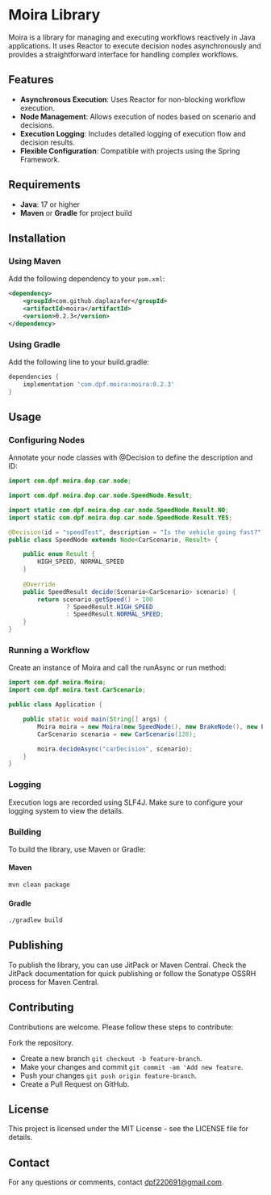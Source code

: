 # Moira Library

Moira is a library for managing and executing workflows reactively in Java applications. It uses Reactor to execute decision nodes asynchronously and provides a straightforward interface for handling complex workflows.

## Features

- **Asynchronous Execution**: Uses Reactor for non-blocking workflow execution.
- **Node Management**: Allows execution of nodes based on scenario and decisions.
- **Execution Logging**: Includes detailed logging of execution flow and decision results.
- **Flexible Configuration**: Compatible with projects using the Spring Framework.

## Requirements

- **Java**: 17 or higher
- **Maven** or **Gradle** for project build

## Installation

### Using Maven

Add the following dependency to your `pom.xml`:

```xml
<dependency>
    <groupId>com.github.daplazafer</groupId>
    <artifactId>moira</artifactId>
    <version>0.2.3</version>
</dependency>
```

### Using Gradle

Add the following line to your build.gradle:

```groovy
dependencies {
    implementation 'com.dpf.moira:moira:0.2.3'
}
```

## Usage

### Configuring Nodes

Annotate your node classes with @Decision to define the description and ID:

```java
import com.dpf.moira.dop.car.node;

import com.dpf.moira.dop.car.node.SpeedNode.Result;

import static com.dpf.moira.dop.car.node.SpeedNode.Result.NO;
import static com.dpf.moira.dop.car.node.SpeedNode.Result.YES;

@Decision(id = "speedTest", description = "Is the vehicle going fast?")
public class SpeedNode extends Node<CarScenario, Result> {

    public enum Result {
        HIGH_SPEED, NORMAL_SPEED
    }
    
    @Override
    public SpeedResult decide(Scenario<CarScenario> scenario) {
        return scenario.getSpeed() > 100 
                ? SpeedResult.HIGH_SPEED 
                : SpeedResult.NORMAL_SPEED;
    }
}
```

### Running a Workflow

Create an instance of Moira and call the runAsync or run method:

```java
import com.dpf.moira.Moira;
import com.dpf.moira.test.CarScenario;

public class Application {

    public static void main(String[] args) {
        Moira moira = new Moira(new SpeedNode(), new BrakeNode(), new EndNode());
        CarScenario scenario = new CarScenario(120);

        moira.decideAsync("carDecision", scenario);
    }
}
```

### Logging

Execution logs are recorded using SLF4J. Make sure to configure your logging system to view the details.

### Building

To build the library, use Maven or Gradle:

#### Maven
```bash
mvn clean package
```

#### Gradle
```bash
./gradlew build
```

## Publishing

To publish the library, you can use JitPack or Maven Central. Check the JitPack documentation for quick publishing or follow the Sonatype OSSRH process for Maven Central.

## Contributing

Contributions are welcome. Please follow these steps to contribute:

Fork the repository.
- Create a new branch `git checkout -b feature-branch`.
- Make your changes and commit `git commit -am 'Add new feature`.
- Push your changes `git push origin feature-branch`.
- Create a Pull Request on GitHub.

## License

This project is licensed under the MIT License - see the LICENSE file for details.

## Contact

For any questions or comments, contact dpf220691@gmail.com.
